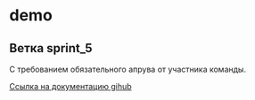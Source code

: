 # demo

## Ветка sprint_5

С требованием обязательного апрува от участника команды.

[Ссылка на документацию gihub](https://docs.github.com/en/repositories/configuring-branches-and-merges-in-your-repository/defining-the-mergeability-of-pull-requests/managing-a-branch-protection-rule)
